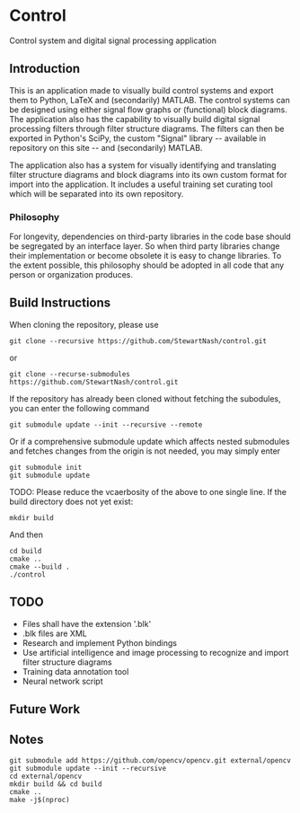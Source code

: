 # Control
Control system and digital signal processing application

## Introduction

This is an application made to visually build control systems and export them to Python, LaTeX and (secondarily) MATLAB. The control systems can be designed using either signal flow graphs or (functional) block diagrams. The application also has the capability to visually build digital signal processing filters through filter structure diagrams. The filters can then be exported in Python's SciPy, the custom "Signal" library -- available in repository on this site -- and (secondarily) MATLAB.

The application also has a system for visually identifying and translating filter structure diagrams and block diagrams into its own custom format for import into the application. It includes a useful training set curating tool which will be separated into its own repository.

### Philosophy

For longevity, dependencies on third-party libraries in the code base should be segregated by an interface layer. So when third party libraries change their implementation or become obsolete it is easy to change libraries. To the extent possible, this philosophy should be adopted in all code that any person or organization produces.

## Build Instructions
When cloning the repository, please use
```
git clone --recursive https://github.com/StewartNash/control.git
```
or
```
git clone --recurse-submodules https://github.com/StewartNash/control.git
```
If the repository has already been cloned without fetching the subodules, you can enter the following command
```
git submodule update --init --recursive --remote
```
Or if a comprehensive submodule update which affects nested submodules and fetches changes from the origin is not needed, you may simply enter
```
git submodule init
git submodule update
```
TODO: Please reduce the vcaerbosity of the above to one single line.
If the build directory does not yet exist:
```
mkdir build
```
And then
```
cd build
cmake ..
cmake --build .
./control
```

## TODO
- Files shall have the extension '.blk'
- .blk files are XML
- Research and implement Python bindings
- Use artificial intelligence and image processing to recognize and import filter structure diagrams
- Training data annotation tool
- Neural network script

## Future Work

## Notes
```
git submodule add https://github.com/opencv/opencv.git external/opencv
git submodule update --init --recursive
cd external/opencv
mkdir build && cd build
cmake ..
make -j$(nproc)
```

